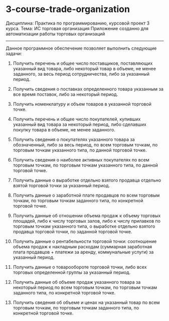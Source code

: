 # 3-course-trade-organization
Дисциплина: Практика по программированию, курсовой проект 3 курса. Тема: ИС торговая организация
Приложение созданно для автоматизации работы торговых организаций

-------------------------------------------------------------------
Данное программное обеспечение позволяет выполнить следующие задачи:
1) Получить перечень и общее число поставщиков, поставляющих
указанный вид товара, либо некоторый товар в объеме, не менее
заданного, за весь период сотрудничества, либо за указанный период.

2) Получить сведения о поставках определенного товара указанным
за все время поставок, либо за некоторый период.

3) Получить номенклатуру и объем товаров в указанной торговой точке.

4) Получить перечень и общее число покупателей, купивших указанный вид
товара за некоторый период, либо сделавших покупку товара в объеме, не
менее заданного.

5) Получить сведения о покупателях указанного товара за обозначенный,
либо за весь период, по всем торговым точкам, по торговым точкам
указанного типа, по данной торговой точке.

6) Получить сведения о наиболее активных покупателях по всем торговым
точкам, по торговым точкам указанного типа, по данной торговой точке.

7) Получить данные о выработке отдельно взятого продавца отдельно взятой
торговой точки за указанный период.

8) Получить данные о заработной плате продавцов по всем торговым
точкам, по торговым точкам заданного типа, по конкретной торговой
точке.

9) Получить данные об отношении объема продаж к объему торговых
площадей, либо к числу торговых залов, либо к числу прилавков по
торговым точкам указанного типа, о выработке отдельно взятого
продавца торговой точки, по заданной торговой точке.

10) Получить данные о рентабельности торговой точки: соотношение объема
продаж к накладным расходам (суммарная заработная плата продавцов +
платежи за аренду, коммунальные услуги) за указанный период.

11) Получить данные о товарообороте торговой точки, либо всех торговых
определенной группы за указанный период.

12) Получить данные об объеме продаж указанного товара за некоторый
период по всем торговым точкам, по торговым точкам заданного типа, по
конкретной торговой точке.

13) Получить сведения об объеме и ценах на указанный товар по всем
торговым точкам, по торговым точкам заданного типа, по конкретной
торговой точке.